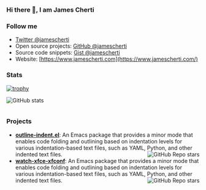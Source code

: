 ### Hi there 👋, I am James Cherti

### Follow me

- [Twitter @jamescherti](https://twitter.com/jamescherti)
- Open source projects: [GitHub @jamescherti](https://github.com/jamescherti)
- Source code snippets: [Gist @jamescherti](https://gist.github.com/jamescherti)
- Website: [https://www.jamescherti.com](https://www.jamescherti.com/)

### Stats

[![trophy](https://github-profile-trophy.vercel.app/?username=jamescherti&title=Stars,Commits,Repositories,PullRequest&theme=flat)](https://github.com/ryo-ma/github-profile-trophy)

![GitHub stats](https://github-readme-stats.vercel.app/api?username=jamescherti&show_icons=true&theme=default)

<div id="header" align="center">
<img src="https://komarev.com/ghpvc/?username=jamescherti&style=for-the-badge&color=orange" alt=""/>
</div>

### Projects

- **[outline-indent.el](https://github.com/jamescherti/outline-indent.el)**: An Emacs package that provides a minor mode that enables code folding and outlining based on indentation levels for various indentation-based text files, such as YAML, Python, and other indented text files. <img align="right" alt="GitHub Repo stars" src="https://img.shields.io/github/stars/jamescherti/outline-indent.el?style=social">
- **[watch-xfce-xfconf](https://github.com/jamescherti/watch-xfce-xfconf)**: An Emacs package that provides a minor mode that enables code folding and outlining based on indentation levels for various indentation-based text files, such as YAML, Python, and other indented text files. <img align="right" alt="GitHub Repo stars" src="https://img.shields.io/github/stars/jamescherti/watch-xfce-xfconf?style=social">
